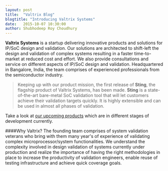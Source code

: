 ```yaml
---
layout: post
title:  "Valtrix Blog"
blogtitle: "Introducing Valtrix Systems"
date:   2015-10-07 10:30:00
author: Shubhodeep Roy Choudhury
---
```


<b>Valtrix Systems</b> is a startup delivering innovative products and solutions for IP/SoC design and validation. Our solutions are architected to shift-left the design and validation of complex systems resulting in a faster time-to-market at reduced cost and effort. We also provide consultations and service on different aspects of IP/SoC design<!--more--> and validation. Headquartered in Bangalore, India, the team comprises of experienced professionals from the semiconductor industry.

>Keeping up with our product mission, the first release of <b>Sting</b>, the flagship product of Valtrix Systems, has been made. <b>Sting</b> is a state-of-the-art bare-metal SoC validation tool that will let customers achieve their validation targets quickly. It is highly extensible and can be used in almost all phases of validation.

Take a look at [our upcoming products][upcmng-prod] which are in different stages of development currently.

####Why Valtrix?
The founding team comprises of system validation veterans who bring with them many year's of experience of validating complex microprocessor/system functionalities. We understand the complexity involved in design validation of systems currently under production and realize the importance of having the right methodologies in place to increase the productivity of validation engineers, enable reuse of testing infrastructure and achieve quick coverage goals.

[upcmng-prod]: http://www.valtrix.in/upcoming-products
